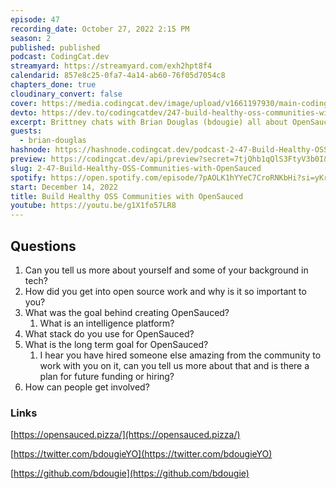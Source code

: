 ```yaml
---
episode: 47
recording_date: October 27, 2022 2:15 PM
season: 2
published: published
podcast: CodingCat.dev
streamyard: https://streamyard.com/exh2hpt8f4
calendarid: 857e8c25-0fa7-4a14-ab60-76f05d7054c8
chapters_done: true
cloudinary_convert: false
cover: https://media.codingcat.dev/image/upload/v1661197930/main-codingcatdev-photo/Build-Healthy-OSS-Communities-with-OpenSauced.jpg
devto: https://dev.to/codingcatdev/247-build-healthy-oss-communities-with-opensauced-5eh4
excerpt: Brittney chats with Brian Douglas (bdougie) all about OpenSauced and how Open Source has impacted Brian’s career.
guests:
  - brian-douglas
hashnode: https://hashnode.codingcat.dev/podcast-2-47-Build-Healthy-OSS-Communities-with-OpenSauced
preview: https://codingcat.dev/api/preview?secret=7tjQhb1qQlS3FtyV3b0I&selectionType=podcast&selectionSlug=2-47-Build-Healthy-OSS-Communities-with-OpenSauced&_id=ad30a0046c2e48f3b9e2e4fd788bbe3f
slug: 2-47-Build-Healthy-OSS-Communities-with-OpenSauced
spotify: https://open.spotify.com/episode/7pAOLK1hYYeC7CroRNKbHi?si=yKrHIyYFR3aHgv1s0lVAJA
start: December 14, 2022
title: Build Healthy OSS Communities with OpenSauced
youtube: https://youtu.be/g1X1fo57LR8
---
```


## Questions

1. Can you tell us more about yourself and some of your background in tech?
2. How did you get into open source work and why is it so important to you?
3. What was the goal behind creating OpenSauced?
   1. What is an intelligence platform?
4. What stack do you use for OpenSauced?
5. What is the long term goal for OpenSauced?
   1. I hear you have hired someone else amazing from the community to work with you on it, can you tell us more about that and is there a plan for future funding or hiring?
6. How can people get involved?

### Links

[https://opensauced.pizza/](https://opensauced.pizza/)

[https://twitter.com/bdougieYO](https://twitter.com/bdougieYO)

[https://github.com/bdougie](https://github.com/bdougie)
